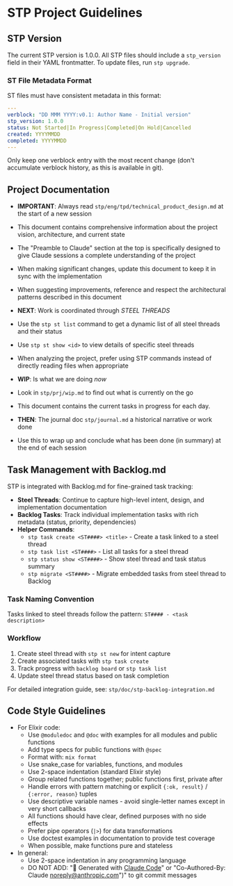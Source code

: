 # STP Project Guidelines

## STP Version

The current STP version is 1.0.0. All STP files should include a `stp_version` field in their YAML frontmatter. To update files, run `stp upgrade`.

### ST File Metadata Format

ST files must have consistent metadata in this format:
```yaml
---
verblock: "DD MMM YYYY:v0.1: Author Name - Initial version"
stp_version: 1.0.0
status: Not Started|In Progress|Completed|On Hold|Cancelled
created: YYYYMMDD
completed: YYYYMMDD
---
```

Only keep one verblock entry with the most recent change (don't accumulate verblock history, as this is available in git).

## Project Documentation

- **IMPORTANT**: Always read `stp/eng/tpd/technical_product_design.md` at the start of a new session
- This document contains comprehensive information about the project vision, architecture, and current state
- The "Preamble to Claude" section at the top is specifically designed to give Claude sessions a complete understanding of the project
- When making significant changes, update this document to keep it in sync with the implementation
- When suggesting improvements, reference and respect the architectural patterns described in this document

- **NEXT**: Work is coordinated through _STEEL THREADS_
- Use the `stp st list` command to get a dynamic list of all steel threads and their status
- Use `stp st show <id>` to view details of specific steel threads
- When analyzing the project, prefer using STP commands instead of directly reading files when appropriate

- **WIP**: Is what we are doing _now_
- Look in `stp/prj/wip.md` to find out what is currently on the go
- This document contains the current tasks in progress for each day.

- **THEN**: The journal doc `stp/journal.md` a historical narrative or work done
- Use this to wrap up and conclude what has been done (in summary) at the end of each session

## Task Management with Backlog.md

STP is integrated with Backlog.md for fine-grained task tracking:

- **Steel Threads**: Continue to capture high-level intent, design, and implementation documentation
- **Backlog Tasks**: Track individual implementation tasks with rich metadata (status, priority, dependencies)
- **Helper Commands**:
  - `stp task create <ST####> <title>` - Create a task linked to a steel thread
  - `stp task list <ST####>` - List all tasks for a steel thread
  - `stp status show <ST####>` - Show steel thread and task status summary
  - `stp migrate <ST####>` - Migrate embedded tasks from steel thread to Backlog

### Task Naming Convention
Tasks linked to steel threads follow the pattern: `ST#### - <task description>`

### Workflow
1. Create steel thread with `stp st new` for intent capture
2. Create associated tasks with `stp task create`
3. Track progress with `backlog board` or `stp task list`
4. Update steel thread status based on task completion

For detailed integration guide, see: `stp/doc/stp-backlog-integration.md`

## Code Style Guidelines

- For Elixir code:
  - Use `@moduledoc` and `@doc` with examples for all modules and public functions
  - Add type specs for public functions with `@spec`
  - Format with: `mix format`
  - Use snake_case for variables, functions, and modules
  - Use 2-space indentation (standard Elixir style)
  - Group related functions together; public functions first, private after
  - Handle errors with pattern matching or explicit `{:ok, result}` / `{:error, reason}` tuples
  - Use descriptive variable names - avoid single-letter names except in very short callbacks
  - All functions should have clear, defined purposes with no side effects
  - Prefer pipe operators (`|>`) for data transformations
  - Use doctest examples in documentation to provide test coverage
  - When possible, make functions pure and stateless
- In general:
  - Use 2-space indentation in any programming language
  - DO NOT ADD: "🤖 Generated with [Claude Code](https://claude.ai/code)" or "Co-Authored-By: Claude <noreply@anthropic.com>")" to git commit messages
